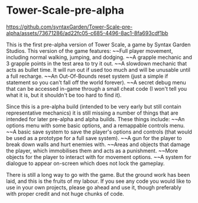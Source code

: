 # Tower-Scale-pre-alpha

https://github.com/syntaxGarden/Tower-Scale-pre-alpha/assets/73671286/ad22fc05-c685-4496-8ac1-8fa693cdf1bb

This is the first pre-alpha version of Tower Scale, a game by Syntax Garden Studios. This version of the game features:
  ~~Full player movement, including normal walking, jumping, and dodging.
  ~~A grapple mechanic and 3 grapple points in the test area to try it out.
  ~~A slowdown mechanic that acts as bullet time. It will run out if used too much and will be unusable until a full recharge.
  ~~An Out-Of-Bounds reset system (just a simple if statement so you can't fall off the world forever).
  ~~A secret debug menu that can be accessed in-game through a small cheat code (I won't tell you what it is, but it shouldn't be too hard to find it).

Since this is a pre-alpha build (intended to be very early but still contain representative mechanics) it is still missing a number of things that are intended for later pre-alpha and alpha builds.
These things include:
  ~~An options menu with some basic options, and a remappable controls menu.
  ~~A basic save system to save the player's options and controls (that would be used as a prototype for a full save system).
  ~~A gun for the player to break down walls and hurt enemies with.
  ~~Areas and objects that damage the player, which immobilises them and acts as a punishment.
  ~~More objects for the player to interact with for movement options.
  ~~A system for dialogue to appear on-screen which does not lock the gameplay.

  There is still a long way to go with the game. But the ground work has been laid, and this is the fruits of my labour. 
  If you see any code you would like to use in your own projects, please go ahead and use it, though preferably with proper credit and not huge chunks of code.
